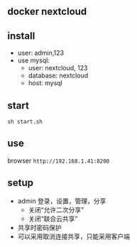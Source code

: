 docker nextcloud
---

## install

- user: admin,123
- use mysql:
  - user: nextcloud, 123
  - database: nextcloud
  - host: mysql

## start

```
sh start.sh
```

## use

browser `http://192.168.1.41:8200`

## setup

- admin 登录，设置，管理，分享
  - 关闭“允许二次分享”
  - 关闭“联合云共享”
- 共享时密码保护
- 可以采用取消连接共享，只能采用客户端

